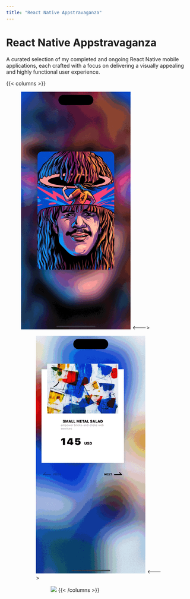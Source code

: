 ```yaml
---
title: "React Native Appstravaganza"
---
```


# React Native Appstravaganza

A curated selection of my completed and ongoing React Native mobile applications, each crafted with a focus on delivering a visually appealing and highly functional user experience.

{{< columns >}}

<figure><img src="/slide_carousel.gif">
<--->
<figure><img src="/3d_carousel.gif">
<--->
<figure><img src="/vertical_scroll.gif">
{{< /columns >}}
